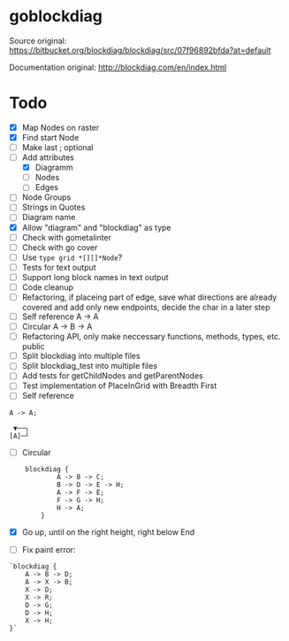 # goblockdiag

Source original:
https://bitbucket.org/blockdiag/blockdiag/src/07f96892bfda?at=default

Documentation original:
http://blockdiag.com/en/index.html

# Todo

- [X] Map Nodes on raster
- [X] Find start Node
- [ ] Make last ; optional
- [ ] Add attributes
  - [X] Diagramm
  - [ ] Nodes
  - [ ] Edges
- [ ] Node Groups
- [ ] Strings in Quotes
- [ ] Diagram name
- [X] Allow "diagram" and "blockdiag" as type
- [ ] Check with gometalinter
- [ ] Check with go cover
- [ ] Use `type grid *[][]*Node`?
- [ ] Tests for text output
- [ ] Support long block names in text output
- [ ] Code cleanup
- [ ] Refactoring, if placeing part of edge, save what directions are already covered and add only new endpoints, decide the char in a later step
- [ ] Self reference A -> A
- [ ] Circular A -> B -> A
- [ ] Refactoring API, only make neccessary functions, methods, types, etc. public
- [ ] Split blockdiag into multiple files
- [ ] Split blockdiag_test into multiple files
- [ ] Add tests for getChildNodes and getParentNodes
- [ ] Test implementation of PlaceInGrid with Breadth First
- [ ] Self reference

```
A -> A;

 ▼──┐
[A]─┘
```

- [ ] Circular

```	
	blockdiag {
			A -> B -> C;
			B -> D -> E -> H;
			A -> F -> E;
			F -> G -> H;
			H -> A;
		}
```

- [X] Go up, until on the right height, right below End

- [ ] Fix paint error:

```
`blockdiag {
	A -> B -> D;
	A -> X -> B;
	X -> D;
	X -> R;
	D -> G;
	D -> H;
	X -> H;
}`
```
